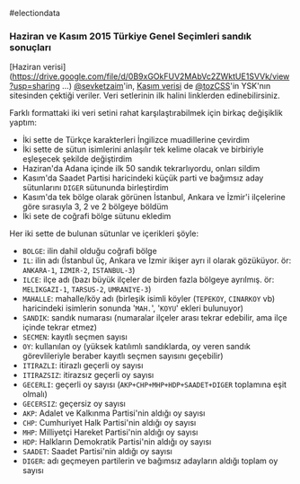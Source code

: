 #electiondata
### Haziran ve Kasım 2015 Türkiye Genel Seçimleri sandık sonuçları

[Haziran verisi](https://drive.google.com/file/d/0B9xGOkFUV2MAbVc2ZWktUE1SVVk/view?usp=sharing …) [@sevketzaim](https://twitter.com/sevketzaim)'in, [Kasım verisi](https://github.com/oztalha/2015-11-01-Elections-Turkey/blob/master/data/ysk.csv) de [@tozCSS](https://twitter.com/tozCSS)'in YSK'nın sitesinden çektiği veriler. Veri setlerinin ilk halini linklerden edinebilirsiniz.

Farklı formattaki iki veri setini rahat karşılaştırabilmek için birkaç değişiklik yaptım:

* İki sette de Türkçe karakterleri İngilizce muadillerine çevirdim
* İki sette de sütun isimlerini anlaşılır tek kelime olacak ve birbiriyle eşleşecek şekilde değiştirdim
* Haziran'da Adana içinde ilk 50 sandık tekrarlıyordu, onları sildim
* Kasım'da Saadet Partisi haricindeki küçük parti ve bağımsız aday sütunlarını `DIGER` sütununda birleştirdim
* Kasım'da tek bölge olarak görünen İstanbul, Ankara ve İzmir'i ilçelerine göre sırasıyla 3, 2 ve 2 bölgeye böldüm
* İki sete de coğrafi bölge sütunu ekledim

Her iki sette de bulunan sütunlar ve içerikleri şöyle:
* `BOLGE`: ilin dahil olduğu coğrafi bölge
* `IL`: ilin adı (İstanbul üç, Ankara ve İzmir ikişer ayrı il olarak gözüküyor. ör: `ANKARA-1`, `IZMIR-2`, `ISTANBUL-3`)
* `ILCE`: ilçe adı (bazı büyük ilçeler de birden fazla bölgeye ayrılmış. ör: `MELIKGAZI-1`, `TARSUS-2`, `UMRANIYE-3`)
* `MAHALLE`: mahalle/köy adı (birleşik isimli köyler (`TEPEKOY`, `CINARKOY` vb) haricindeki isimlerin sonunda '`MAH.`', '`KOYU`' ekleri bulunuyor)
* `SANDIK`: sandık numarası (numaralar ilçeler arası tekrar edebilir, ama ilçe içinde tekrar etmez)
* `SECMEN`: kayıtlı seçmen sayısı
* `OY`: kullanılan oy (yüksek katılımlı sandıklarda, oy veren sandık görevlileriyle beraber kayıtlı seçmen sayısını geçebilir)
* `ITIRAZLI`: itirazlı geçerli oy sayısı
* `ITIRAZSIZ`: itirazsız geçerli oy sayısı
* `GECERLI`: geçerli oy sayısı (`AKP+CHP+MHP+HDP+SAADET+DIGER` toplamına eşit olmalı)
* `GECERSIZ`: geçersiz oy sayısı
* `AKP`: Adalet ve Kalkınma Partisi'nin aldığı oy sayısı
* `CHP`: Cumhuriyet Halk Partisi'nin aldığı oy sayısı
* `MHP`: Milliyetçi Hareket Partisi'nin aldığı oy sayısı
* `HDP`: Halkların Demokratik Partisi'nin aldığı oy sayısı
* `SAADET`: Saadet Partisi'nin aldığı oy sayısı
* `DIGER`: adı geçmeyen partilerin ve bağımsız adayların aldığı toplam oy sayısı
